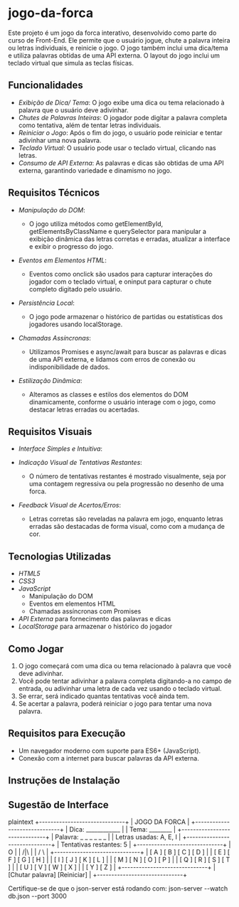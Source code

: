 # jogo-da-forca

Este projeto é um jogo da forca interativo, desenvolvido como parte do curso de Front-End. Ele permite que o usuário jogue, chute a palavra inteira ou letras individuais, e reinicie o jogo. O jogo também inclui uma dica/tema e utiliza palavras obtidas de uma API externa. O layout do jogo inclui um teclado virtual que simula as teclas físicas.

## Funcionalidades

- *Exibição de Dica/ Tema*: O jogo exibe uma dica ou tema relacionado à palavra que o usuário deve adivinhar.
- *Chutes de Palavras Inteiras*: O jogador pode digitar a palavra completa como tentativa, além de tentar letras individuais.
- *Reiniciar o Jogo*: Após o fim do jogo, o usuário pode reiniciar e tentar adivinhar uma nova palavra.
- *Teclado Virtual*: O usuário pode usar o teclado virtual, clicando nas letras.
- *Consumo de API Externa*: As palavras e dicas são obtidas de uma API externa, garantindo variedade e dinamismo no jogo.

## Requisitos Técnicos

- *Manipulação do DOM*:
  - O jogo utiliza métodos como getElementById, getElementsByClassName e querySelector para manipular a exibição dinâmica das letras corretas e erradas, atualizar a interface e exibir o progresso do jogo.
- *Eventos em Elementos HTML*:

  - Eventos como onclick são usados para capturar interações do jogador com o teclado virtual, e oninput para capturar o chute completo digitado pelo usuário.

- *Persistência Local*:

  - O jogo pode armazenar o histórico de partidas ou estatísticas dos jogadores usando localStorage.

- *Chamadas Assíncronas*:

  - Utilizamos Promises e async/await para buscar as palavras e dicas de uma API externa, e lidamos com erros de conexão ou indisponibilidade de dados.

- *Estilização Dinâmica*:
  - Alteramos as classes e estilos dos elementos do DOM dinamicamente, conforme o usuário interage com o jogo, como destacar letras erradas ou acertadas.

## Requisitos Visuais

- *Interface Simples e Intuitiva*:
- *Indicação Visual de Tentativas Restantes*:

  - O número de tentativas restantes é mostrado visualmente, seja por uma contagem regressiva ou pela progressão no desenho de uma forca.

- *Feedback Visual de Acertos/Erros*:
  - Letras corretas são reveladas na palavra em jogo, enquanto letras erradas são destacadas de forma visual, como com a mudança de cor.

## Tecnologias Utilizadas

- *HTML5*
- *CSS3*
- *JavaScript*
  - Manipulação do DOM
  - Eventos em elementos HTML
  - Chamadas assíncronas com Promises
- *API Externa* para fornecimento das palavras e dicas
- *LocalStorage* para armazenar o histórico do jogador

## Como Jogar

1. O jogo começará com uma dica ou tema relacionado à palavra que você deve adivinhar.
2. Você pode tentar adivinhar a palavra completa digitando-a no campo de entrada, ou adivinhar uma letra de cada vez usando o teclado virtual.
3. Se errar, será indicado quantas tentativas você ainda tem.
4. Se acertar a palavra, poderá reiniciar o jogo para tentar uma nova palavra.

## Requisitos para Execução

- Um navegador moderno com suporte para ES6+ (JavaScript).
- Conexão com a internet para buscar palavras da API externa.

## Instruções de Instalação

## Sugestão de Interface

plaintext
+------------------------------+
|         JOGO DA FORCA         |
+------------------------------+
| Dica: ____________            |
| Tema: ________                |
+------------------------------+
| Palavra: _ _ _ _ _ _          |
| Letras usadas: A, E, I        |
+------------------------------+
| Tentativas restantes: 5       |
+------------------------------+
|              O                |
|             /|\               |
|             / \               |
+------------------------------+
|    [ A ] [ B ] [ C ] [ D ]    |
|    [ E ] [ F ] [ G ] [ H ]    |
|    [ I ] [ J ] [ K ] [ L ]    |
|    [ M ] [ N ] [ O ] [ P ]    |
|    [ Q ] [ R ] [ S ] [ T ]    |
|    [ U ] [ V ] [ W ] [ X ]    |
|    [ Y ] [ Z ]                |
+------------------------------+
|  [Chutar palavra] [Reiniciar] |
+------------------------------+

Certifique-se de que o json-server está rodando com:
json-server --watch db.json --port 3000